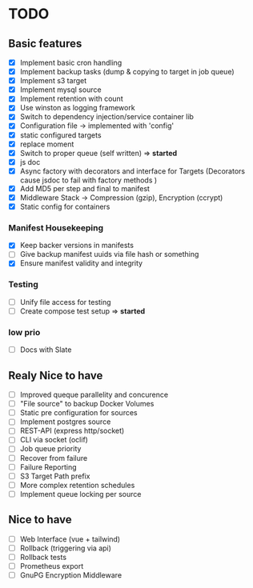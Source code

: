 # TODO

## Basic features
- [x] Implement basic cron handling
- [x] Implement backup tasks (dump & copying to target in job queue)
- [x] Implement s3 target
- [x] Implement mysql source
- [x] Implement retention with count
- [x] Use winston as logging framework
- [x] Switch to dependency injection/service container lib
- [x] Configuration file -> implemented with 'config'
- [x] static configured targets
- [x] replace moment
- [x] Switch to proper queue (self written) => **started**
- [x] js doc
- [x] Async factory with decorators and interface for Targets (Decorators cause jsdoc to fail with factory methods )
- [x] Add MD5 per step and final to manifest
- [x] Middleware Stack -> Compression (gzip), Encryption (ccrypt)
- [x] Static config for containers

### Manifest Housekeeping
- [x] Keep backer versions in manifests
- [ ] Give backup manifest uuids via file hash or something
- [x] Ensure manifest validity and integrity

### Testing
- [ ] Unify file access for testing
- [ ] Create compose test setup => **started**

### low prio
- [ ] Docs with Slate

## Realy Nice to have
- [ ] Improved queque parallelity and concurence
- [ ] "File source" to backup Docker Volumes
- [ ] Static pre configuration for sources
- [ ] Implement postgres source
- [ ] REST-API (express http/socket)
- [ ] CLI via socket (oclif)
- [ ] Job queue priority
- [ ] Recover from failure
- [ ] Failure Reporting
- [ ] S3 Target Path prefix
- [ ] More complex retention schedules
- [ ] Implement queue locking per source

## Nice to have
- [ ] Web Interface (vue + tailwind)
- [ ] Rollback (triggering via api)
- [ ] Rollback tests
- [ ] Prometheus export
- [ ] GnuPG Encryption Middleware
